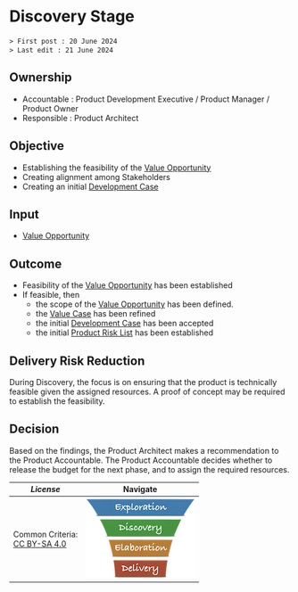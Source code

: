 # Discovery Stage

```text
> First post : 20 June 2024
> Last edit : 21 June 2024
```

## Ownership

- Accountable : Product Development Executive / Product Manager / Product Owner
- Responsible : Product Architect

## Objective

- Establishing the feasibility of the [Value Opportunity][oppo]
- Creating alignment among Stakeholders
- Creating an initial [Development Case][devcase]

## Input

- [Value Opportunity][oppo]

## Outcome

- Feasibility of the [Value Opportunity][oppo] has been established
- If feasible, then
  - the scope of the [Value Opportunity][oppo] has been defined.
  - the [Value Case][valcase] has been refined
  - the initial [Development Case][devcase] has been accepted
  - the initial [Product Risk List](/LeanUP/Artefacts/risklist.md) has been established

## Delivery Risk Reduction

During Discovery, the focus is on ensuring that the product is technically feasible given the assigned resources. A proof of concept may be required to establish the feasibility.  

## Decision

Based on the findings, the Product Architect makes a recommendation to the Product Accountable. The Product Accountable decides whether to release the budget for the next phase, and to assign the required resources.

| *License* | Navigate |
| - | - |
|Common Criteria:</BR>[CC BY-SA 4.0](https://creativecommons.org/licenses/by-sa/4.0/deed.en) | [![LeanUP Logo](/LeanUP/Images/leanupLogo-s.png)](/LeanUP/Stages/overview.md) |

[oppo]: /LeanUP/Deliverables/val-oppo.md
[devcase]: /LeanUP/Deliverables/dev-case.md
[valcase]: /LeanUP/Deliverables/val-case.md
